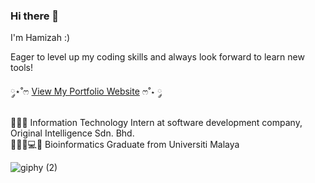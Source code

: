 ### Hi there 👋

I'm Hamizah :)

Eager to level up my coding skills and always look forward to learn new tools! 

༘⋆˚ෆ [View My Portfolio Website](https://mizzx.github.io/portfolio-hamizah/) ෆ˚⋆ ༘ <br> <br>
👩🏻‍💻 Information Technology Intern at software development company, Original Intelligence Sdn. Bhd. <br>
👩🏻‍🎓💻🧬 Bioinformatics Graduate from Universiti Malaya


![giphy (2)](https://github.com/mizzx/mizzx/assets/129884280/1925ef49-c2ce-4d8c-a63c-d43477a28118)
